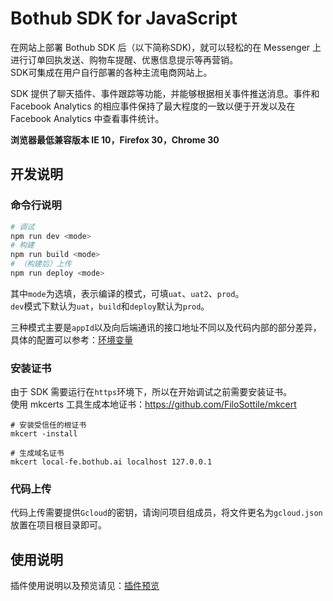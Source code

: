 # Bothub SDK for JavaScript

在网站上部署 Bothub SDK 后（以下简称SDK)，就可以轻松的在 Messenger 上进行订单回执发送、购物车提醒、优惠信息提示等再营销。  
SDK可集成在用户自行部署的各种主流电商网站上。

SDK 提供了聊天插件、事件跟踪等功能，并能够根据相关事件推送消息。事件和 Facebook Analytics 的相应事件保持了最大程度的一致以便于开发以及在 Facebook Analytics 中查看事件统计。

**浏览器最低兼容版本 IE 10，Firefox 30，Chrome 30** 

## 开发说明

### 命令行说明
```bash
# 调试
npm run dev <mode>
# 构建
npm run build <mode>
# （构建后）上传
npm run deploy <mode>
```

其中`mode`为选填，表示编译的模式，可填`uat`、`uat2`、`prod`。  
`dev`模式下默认为`uat`，`build`和`deploy`默认为`prod`。  

三种模式主要是`appId`以及向后端通讯的接口地址不同以及代码内部的部分差异，具体的配置可以参考：[环境变量](./build/env.ts)

### 安装证书
由于 SDK 需要运行在`https`环境下，所以在开始调试之前需要安装证书。  
使用 mkcerts 工具生成本地证书：https://github.com/FiloSottile/mkcert  

```shell
# 安装受信任的根证书
mkcert -install

# 生成域名证书
mkcert local-fe.bothub.ai localhost 127.0.0.1
```

### 代码上传
代码上传需要提供`Gcloud`的密钥，请询问项目组成员，将文件更名为`gcloud.json`放置在项目根目录即可。

## 使用说明

插件使用说明以及预览请见：[插件预览](https://bothub-ai.github.io/bothub-sdk-for-javascript/)
